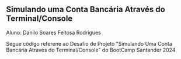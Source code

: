 ## Simulando uma Conta Bancária Através do Terminal/Console

Aluno: Danilo Soares Feitosa Rodrigues

Segue código referene ao Desafio de Projeto "Simulando Uma Conta Bancária Através do Terminal/Console" do BootCamp Santander 2024
